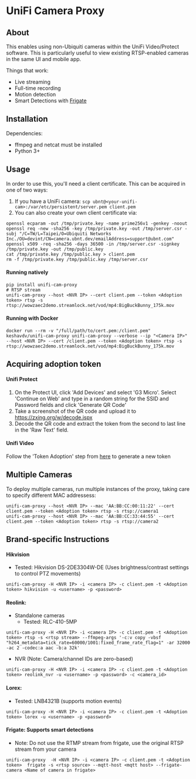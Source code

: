 UniFi Camera Proxy
==================
## About

This enables using non-Ubiquiti cameras within the UniFi Video/Protect software. This is
particularly useful to view existing RTSP-enabled cameras in the same UI and
mobile app.

Things that work:
* Live streaming
* Full-time recording
* Motion detection
* Smart Detections with [Frigate](https://github.com/blakeblackshear/frigate)

## Installation

Dependencies:

* ffmpeg and netcat must be installed
* Python 3+


## Usage

In order to use this, you'll need a client certificate. This can be acquired in one of two ways:

1. If you have a UniFi camera: `scp ubnt@<your-unifi-cam>:/var/etc/persistent/server.pem client.pem`
2. You can also create your own client certificate via:

```
openssl ecparam -out /tmp/private.key -name prime256v1 -genkey -noout
openssl req -new -sha256 -key /tmp/private.key -out /tmp/server.csr -subj "/C=TW/L=Taipei/O=Ubiquiti Networks Inc./OU=devint/CN=camera.ubnt.dev/emailAddress=support@ubnt.com"
openssl x509 -req -sha256 -days 36500 -in /tmp/server.csr -signkey /tmp/private.key -out /tmp/public.key
cat /tmp/private.key /tmp/public.key > client.pem
rm -f /tmp/private.key /tmp/public.key /tmp/server.csr
```

#### Running natively
```
pip install unifi-cam-proxy
# RTSP stream
unifi-cam-proxy --host <NVR IP> --cert client.pem --token <Adoption token> rtsp -s rtsp://wowzaec2demo.streamlock.net/vod/mp4:BigBuckBunny_175k.mov
```

#### Running with Docker
```
docker run --rm -v "/full/path/to/cert.pem:/client.pem" keshavdv/unifi-cam-proxy unifi-cam-proxy --verbose --ip "<Camera IP>" --host <NVR IP> --cert /client.pem --token <Adoption token> rtsp -s rtsp://wowzaec2demo.streamlock.net/vod/mp4:BigBuckBunny_175k.mov
```

## Acquiring adoption token

#### Unifi Protect
1. On the Protect UI, click 'Add Devices' and select 'G3 Micro'. Select 'Continue on Web' and type in a random string for the SSID and Password fields and click 'Generate QR Code'
2. Take a screenshot of the QR code and upload it to https://zxing.org/w/decode.jspx
3. Decode the QR code and extract the token from the second to last line in the 'Raw Text' field.

#### Unifi Video

Follow the 'Token Adoption' step from [here](https://help.ui.com/hc/en-us/articles/204975924-UniFi-Video-How-to-Adopt-a-Remote-Camera-that-is-not-Displaying-in-the-NVR) to generate a new token


## Multiple Cameras
To deploy multiple cameras, run multiple instances of the proxy, taking care to specify different MAC addressess:

```
unifi-cam-proxy --host <NVR IP> --mac 'AA:BB:CC:00:11:22' --cert client.pem --token <Adoption token> rtsp -s rtsp://camera1
unifi-cam-proxy --host <NVR IP> --mac 'AA:BB:CC:33:44:55' --cert client.pem --token <Adoption token> rtsp -s rtsp://camera2
```


## Brand-specific Instructions

#### Hikvision
  * Tested: Hikvision DS-2DE3304W-DE (Uses brightness/contrast settings to control PTZ movements)
```
unifi-cam-proxy -H <NVR IP> -i <camera IP> -c client.pem -t <Adoption token> hikvision -u <username> -p <password>
```

#### Reolink:
* Standalone cameras
    * Tested: RLC-410-5MP
```
unifi-cam-proxy -H <NVR IP> -i <camera IP> -c client.pem -t <Adoption token> rtsp -s <rtsp stream> --ffmpeg-args '-c:v copy -vbsf "h264_metadata=tick_rate=60000/1001:fixed_frame_rate_flag=1" -ar 32000 -ac 2 -codec:a aac -b:a 32k'
```

* NVR (Note: Camera/channel IDs are zero-based)
```
unifi-cam-proxy -H <NVR IP> -i <camera IP> -c client.pem -t <Adoption token> reolink_nvr -u <username> -p <password> -c <camera_id>
```

#### Lorex:
  * Tested: LNB4321B (supports motion events)
```
unifi-cam-proxy -H <NVR IP> -i <camera IP> -c client.pem -t <Adoption token> lorex -u <username> -p <password>
```

#### Frigate: Supports smart detections
  * Note: Do not use the RTMP stream from frigate, use the original RTSP stream from your camera
```
unifi-cam-proxy  -H <NVR IP> -i <camera IP> -c client.pem -t <Adoption token>  frigate -s <rtsp source> --mqtt-host <mqtt host> --frigate-camera <Name of camera in frigate>

```
